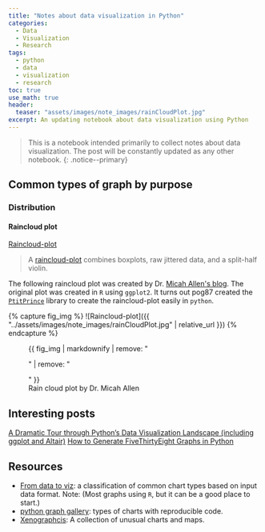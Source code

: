 ```yaml
---
title: "Notes about data visualization in Python"
categories:
  - Data
  - Visualization
  - Research
tags:
  - python
  - data
  - visualization
  - research
toc: true
use_math: true
header:
  teaser: "assets/images/note_images/rainCloudPlot.jpg"
excerpt: An updating notebook about data visualization using Python
---
```


>This is a notebook intended primarily to collect notes about data visualization. The post will be constantly updated as any other notebook.
{: .notice--primary}

## Common types of graph by purpose

### Distribution

#### Raincloud plot

[Raincloud-plot](https://xeno.graphics/raincloud-plot/)

>A [raincloud-plot](https://xeno.graphics/raincloud-plot/) combines boxplots, raw jittered data, and a split-half violin.

The following raincloud plot was created by Dr. [Micah Allen's blog](https://micahallen.org/2018/03/15/introducing-raincloud-plots/). The original plot was created in `R` using `ggplot2`. It turns out pog87 created the [`PtitPrince`](https://github.com/pog87/PtitPrince) library to create the raincloud-plot easily in `python`.

{% capture fig_img %}
![Raincloud-plot]({{ "../assets/images/note_images/rainCloudPlot.jpg" | relative_url }})
{% endcapture %}

<figure>
  {{ fig_img | markdownify | remove: "<p>" | remove: "</p>" }}
  <figcaption style="center">Rain cloud plot by Dr. Micah Allen</figcaption>
</figure>

## Interesting posts

[A Dramatic Tour through Python’s Data Visualization Landscape (including ggplot and Altair)](https://dsaber.com/2016/10/02/a-dramatic-tour-through-pythons-data-visualization-landscape-including-ggplot-and-altair/)
[How to Generate FiveThirtyEight Graphs in Python](https://www.dataquest.io/blog/making-538-plots/)

## Resources

- [From data to viz](https://www.data-to-viz.com/): a classification of common chart types based on input data format. 
  Note: (Most graphs using `R`, but it can be a good place to start.)
- [python graph gallery](https://python-graph-gallery.com/): types of charts with reproducible code. 
- [Xenographcis](https://xeno.graphics/): A collection of unusual charts and maps. 